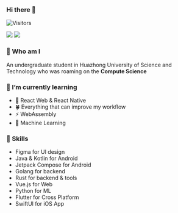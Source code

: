 ### Hi there 👋  
![Visitors](https://api.visitorbadge.io/api/visitors?path=OXeu&labelColor=%23697689&countColor=%2337d67a&labelStyle=upper)

![](https://github-readme-stats-one-bice.vercel.app/api?username=OXeu&show_icons=true&include_all_commits=true&role=OWNER,ORGANIZATION_MEMBER#gh-light-mode-only)
![](https://github-readme-streak-stats.herokuapp.com/?user=OXeu&date_format=%5BY.%5Dn.j#gh-light-mode-only)

### 🙌 Who am I
An undergraduate student in Huazhong University of Science and Technology who was roaming on the **Compute Science**


### 🌱 I’m currently learning
- 🐙 React Web & React Native 
- 🍀 Everything that can improve my workflow
- ⚡ WebAssembly
- 👋 Machine Learning


### 🍭 Skills
- Figma for UI design
- Java & Kotlin for Android
- Jetpack Compose for Android
- Golang for backend
- Rust for backend & tools
- Vue.js for Web
- Python for ML
- Flutter for Cross Platform
- SwiftUI for iOS App

